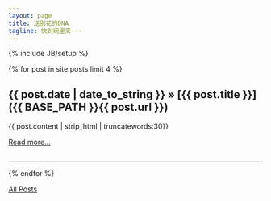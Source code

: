 ```yaml
---
layout: page
title: 送别花的DNA
tagline: 快到碗里来~~~
---
```

{% include JB/setup %}

{% for post in site.posts limit 4 %}
## {{ post.date | date_to_string }} &raquo; [{{ post.title }}]({{ BASE_PATH }}{{ post.url }})

<div class="entry-content">
{{ post.content | strip_html | truncatewords:30}}
</div>

<a href="{{ post.url }}">Read more...</a><br><br>

---
{% endfor %}
<p>
    <a class="btn btn-primary btn-large" href="{{ BASE_PATH }}{{ site.JB.archive_path }}">
	All Posts
    </a>
</p>
